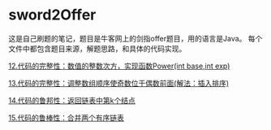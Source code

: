 # sword2Offer
这是自己刷题的笔记，题目是牛客网上的剑指offer题目，用的语言是Java。
每个文件中都包含题目来源，解题思路，和具体的代码实现。

[12.代码的完整性：数值的整数次方，实现函数Power(int base,int exp)](https://github.com/JessonKang/sword2Offer/blob/master/Power.java)

[13.代码的完整性：调整数组顺序使奇数位于偶数前面(解法：插入排序)](https://github.com/JessonKang/sword2Offer/blob/master/reOrderArray.java)

[14.代码的鲁邦性：返回链表中第k个结点](https://github.com/JessonKang/sword2Offer/blob/master/FindKthToTail.java)

[15.代码的鲁棒性：合并两个有序链表](https://github.com/JessonKang/sword2Offer/blob/master/MergeList.java)
